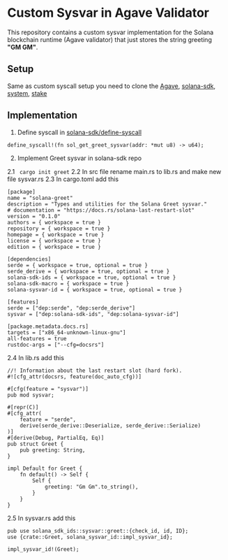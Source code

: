 # Custom Sysvar in Agave Validator
This repository contains a custom sysvar implementation for the Solana blockchain runtime (Agave validator) that just stores the string greeting **"GM GM"**.

## Setup
Same as custom syscall setup you need to clone the [Agave](https://github.com/anza-xyz/agave.git), [solana-sdk](https://github.com/anza-xyz/solana-sdk), [system](https://github.com/solana-program/system), [stake](https://github.com/solana-program/stake)

## Implementation
1. Define syscall in [solana-sdk/define-syscall]()
```
define_syscall!(fn sol_get_greet_sysvar(addr: *mut u8) -> u64);
```

2. Implement Greet sysvar in solana-sdk repo

2.1 ``` cargo init greet```
2.2 In src file rename main.rs to lib.rs and make new file sysvar.rs
2.3 In cargo.toml add this
```
[package]
name = "solana-greet"
description = "Types and utilities for the Solana Greet sysvar."
# documentation = "https://docs.rs/solana-last-restart-slot"
version = "0.1.0"
authors = { workspace = true }
repository = { workspace = true }
homepage = { workspace = true }
license = { workspace = true }
edition = { workspace = true }

[dependencies]
serde = { workspace = true, optional = true }
serde_derive = { workspace = true, optional = true }
solana-sdk-ids = { workspace = true, optional = true }
solana-sdk-macro = { workspace = true }
solana-sysvar-id = { workspace = true, optional = true }

[features]
serde = ["dep:serde", "dep:serde_derive"]
sysvar = ["dep:solana-sdk-ids", "dep:solana-sysvar-id"]

[package.metadata.docs.rs]
targets = ["x86_64-unknown-linux-gnu"]
all-features = true
rustdoc-args = ["--cfg=docsrs"]
```
2.4 In lib.rs add this 
```
//! Information about the last restart slot (hard fork).
#![cfg_attr(docsrs, feature(doc_auto_cfg))]

#[cfg(feature = "sysvar")]
pub mod sysvar;

#[repr(C)]
#[cfg_attr(
    feature = "serde",
    derive(serde_derive::Deserialize, serde_derive::Serialize)
)]
#[derive(Debug, PartialEq, Eq)]
pub struct Greet {
    pub greeting: String,
}

impl Default for Greet {
    fn default() -> Self {
        Self {
            greeting: "Gm Gm".to_string(),
        }
    }
}
```
2.5 In sysvar.rs add this
```
pub use solana_sdk_ids::sysvar::greet::{check_id, id, ID};
use {crate::Greet, solana_sysvar_id::impl_sysvar_id};

impl_sysvar_id!(Greet);
```